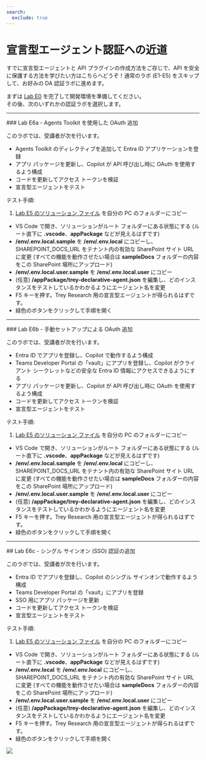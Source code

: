 ```yaml
---
search:
  exclude: true
---
```

# 宣言型エージェント認証への近道

すでに宣言型エージェントと API プラグインの作成方法をご存じで、API を安全に保護する方法を学びたい方はこちらへどうぞ！通常のラボ (E1-E5) をスキップして、お好みの DA 認証ラボに進めます。

まずは [Lab E0](../extend-m365-copilot/00-prerequisites.md) を完了して開発環境を準備してください。  
その後、次のいずれかの認証ラボを選択します。

<hr />
### Lab E6a - Agents Toolkit を使用した OAuth 追加

このラボでは、受講者が次を行います。

  - Agents Toolkit のディレクティブを追加して Entra ID アプリケーションを登録
  - アプリ パッケージを更新し、Copilot が API 呼び出し時に OAuth を使用するよう構成
  - コードを更新してアクセス トークンを検証
  - 宣言型エージェントをテスト

テスト手順:
    
  1. [Lab E5 のソリューション ファイル](https://github.com/microsoft/copilot-camp/tree/main/src/extend-m365-copilot/path-e-lab05-add-adaptive-cards/trey-research-lab05-END) を自分の PC のフォルダーにコピー
  - VS Code で開き、ソリューションがルート フォルダーにある状態にする (ルート直下に **.vscode**、**appPackage** などが見えるはずです)
  - **/env/.env.local.sample** を **/env/.env.local** にコピーし、SHAREPOINT_DOCS_URL をテナント内の有効な SharePoint サイト URL に変更 (すべての機能を動作させたい場合は **sampleDocs** フォルダーの内容をこの SharePoint 場所にアップロード)
  - **/env/.env.local.user.sample** を **/env/.env.local.user** にコピー
  - (任意) **/appPackage/trey-declarative-agent.json** を編集し、どのインスタンスをテストしているかわかるようにエージェント名を変更
  - F5 キーを押す。Trey Research 用の宣言型エージェントが得られるはずです。
  - 緑色のボタンをクリックして手順を開く
  <cc-next url="../06a-add-authentication-ttk" label="Lab E6a - Agents Toolkit を使用した OAuth"/>

<hr />
### Lab E6b - 手動セットアップによる OAuth 追加

このラボでは、受講者が次を行います。

  - Entra ID でアプリを登録し、Copilot で動作するよう構成
  - Teams Developer Portal の「vault」にアプリを登録し、Copilot がクライアント シークレットなどの安全な Entra ID 情報にアクセスできるようにする
  - アプリ パッケージを更新し、Copilot が API 呼び出し時に OAuth を使用するよう構成
  - コードを更新してアクセス トークンを検証
  - 宣言型エージェントをテスト

テスト手順:
    
  1. [Lab E5 のソリューション ファイル](https://github.com/microsoft/copilot-camp/tree/main/src/extend-m365-copilot/path-e-lab05-add-adaptive-cards/trey-research-lab05-END) を自分の PC のフォルダーにコピー
  - VS Code で開き、ソリューションがルート フォルダーにある状態にする (ルート直下に **.vscode**、**appPackage** などが見えるはずです)
  - **/env/.env.local.sample** を **/env/.env.local** にコピーし、SHAREPOINT_DOCS_URL をテナント内の有効な SharePoint サイト URL に変更 (すべての機能を動作させたい場合は **sampleDocs** フォルダーの内容をこの SharePoint 場所にアップロード)
  - **/env/.env.local.user.sample** を **/env/.env.local.user** にコピー
  - (任意) **/appPackage/trey-declarative-agent.json** を編集し、どのインスタンスをテストしているかわかるようにエージェント名を変更
  - F5 キーを押す。Trey Research 用の宣言型エージェントが得られるはずです。
  - 緑色のボタンをクリックして手順を開く
  <cc-next url="../06b-add-authentication" label="Lab E6b - 手動セットアップによる OAuth"/>

<hr />
## Lab E6c - シングル サインオン (SSO) 認証の追加

このラボでは、受講者が次を行います。

  - Entra ID でアプリを登録し、Copilot のシングル サインオンで動作するよう構成
  - Teams Developer Portal の「vault」にアプリを登録
  - SSO 用にアプリ パッケージを更新
  - コードを更新してアクセス トークンを検証
  - 宣言型エージェントをテスト

テスト手順:

  1. [Lab E5 のソリューション ファイル](https://github.com/microsoft/copilot-camp/tree/main/src/extend-m365-copilot/path-e-lab05-add-adaptive-cards/trey-research-lab05-END) を自分の PC のフォルダーにコピー
  - VS Code で開き、ソリューションがルート フォルダーにある状態にする (ルート直下に **.vscode**、**appPackage** などが見えるはずです)
  - **/env/.env.local** を **/env/.env.local** にコピーし、SHAREPOINT_DOCS_URL をテナント内の有効な SharePoint サイト URL に変更 (すべての機能を動作させたい場合は **sampleDocs** フォルダーの内容をこの SharePoint 場所にアップロード)
  - **/env/.env.local.user.sample** を **/env/.env.local.user** にコピー
  - (任意) **/appPackage/trey-declarative-agent.json** を編集し、どのインスタンスをテストしているかわかるようにエージェント名を変更
  - F5 キーを押す。Trey Research 用の宣言型エージェントが得られるはずです。
  - 緑色のボタンをクリックして手順を開く 
    <cc-next url="../06c-add-sso" label="Lab E6c - シングル サインオン"/>

<img src="https://m365-visitor-stats.azurewebsites.net/copilot-camp/extend-m365-copilot/auth" />
